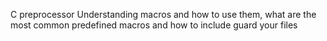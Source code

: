 C preprocessor
Understanding macros and how to use them, what are the most common predefined macros and how to include guard your files

